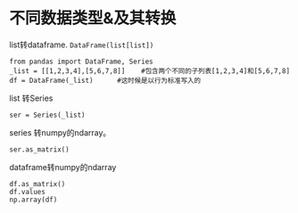 # 不同数据类型&及其转换



list转dataframe. `DataFrame(list[list])`

```
from pandas import DataFrame, Series
_list = [[1,2,3,4],[5,6,7,8]]    #包含两个不同的子列表[1,2,3,4]和[5,6,7,8]
df = DataFrame(_list)      #这时候是以行为标准写入的
```

list 转Series

```
ser = Series(_list)
```

series 转numpy的ndarray。 

```
ser.as_matrix()
```

dataframe转numpy的ndarray  

```
df.as_matrix()
df.values
np.array(df)
```



